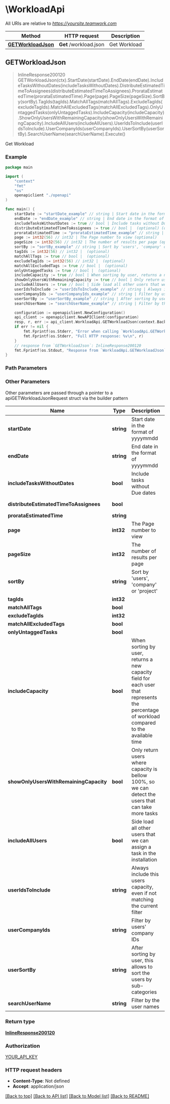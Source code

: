 # \WorkloadApi

All URIs are relative to *https://yoursite.teamwork.com*

Method | HTTP request | Description
------------- | ------------- | -------------
[**GETWorkloadJson**](WorkloadApi.md#GETWorkloadJson) | **Get** /workload.json | Get Workload



## GETWorkloadJson

> InlineResponse200120 GETWorkloadJson(ctx).StartDate(startDate).EndDate(endDate).IncludeTasksWithoutDates(includeTasksWithoutDates).DistributeEstimatedTimeToAssignees(distributeEstimatedTimeToAssignees).ProrataEstimatedTime(prorataEstimatedTime).Page(page).PageSize(pageSize).SortBy(sortBy).TagIds(tagIds).MatchAllTags(matchAllTags).ExcludeTagIds(excludeTagIds).MatchAllExcludedTags(matchAllExcludedTags).OnlyUntaggedTasks(onlyUntaggedTasks).IncludeCapacity(includeCapacity).ShowOnlyUsersWithRemainingCapacity(showOnlyUsersWithRemainingCapacity).IncludeAllUsers(includeAllUsers).UserIdsToInclude(userIdsToInclude).UserCompanyIds(userCompanyIds).UserSortBy(userSortBy).SearchUserName(searchUserName).Execute()

Get Workload



### Example

```go
package main

import (
    "context"
    "fmt"
    "os"
    openapiclient "./openapi"
)

func main() {
    startDate := "startDate_example" // string | Start date in the format of yyyymmdd
    endDate := "endDate_example" // string | End date in the format of yyyymmdd
    includeTasksWithoutDates := true // bool | Include tasks without Due dates (optional) (default to false)
    distributeEstimatedTimeToAssignees := true // bool |  (optional) (default to false)
    prorataEstimatedTime := "prorataEstimatedTime_example" // string |  (optional)
    page := int32(56) // int32 | The Page number to view (optional)
    pageSize := int32(56) // int32 | The number of results per page (optional)
    sortBy := "sortBy_example" // string | Sort by 'users', 'company' or 'project'  (optional)
    tagIds := int32(56) // int32 |  (optional)
    matchAllTags := true // bool |  (optional)
    excludeTagIds := int32(56) // int32 |  (optional)
    matchAllExcludedTags := true // bool |  (optional)
    onlyUntaggedTasks := true // bool |  (optional)
    includeCapacity := true // bool | When sorting by user, returns a new capacity field for each user that represents the percentage of workload compared to the available time (optional)
    showOnlyUsersWithRemainingCapacity := true // bool | Only return users where capacity is bellow 100%, so we can detect the users that can take more tasks (optional)
    includeAllUsers := true // bool | Side load all other users that we can assign a task in the installation (optional)
    userIdsToInclude := "userIdsToInclude_example" // string | Always include this users capacity, even if not matching the current filter (optional) (default to "list of numeric numbers")
    userCompanyIds := "userCompanyIds_example" // string | Filter by users' company IDs (optional) (default to "List of numeric numbers")
    userSortBy := "userSortBy_example" // string | After sorting by user, this allows to sort the users by sub-categories (optional) (default to "Options 'name', 'company' and 'capacity'")
    searchUserName := "searchUserName_example" // string | Filter by the user names (optional)

    configuration := openapiclient.NewConfiguration()
    api_client := openapiclient.NewAPIClient(configuration)
    resp, r, err := api_client.WorkloadApi.GETWorkloadJson(context.Background()).StartDate(startDate).EndDate(endDate).IncludeTasksWithoutDates(includeTasksWithoutDates).DistributeEstimatedTimeToAssignees(distributeEstimatedTimeToAssignees).ProrataEstimatedTime(prorataEstimatedTime).Page(page).PageSize(pageSize).SortBy(sortBy).TagIds(tagIds).MatchAllTags(matchAllTags).ExcludeTagIds(excludeTagIds).MatchAllExcludedTags(matchAllExcludedTags).OnlyUntaggedTasks(onlyUntaggedTasks).IncludeCapacity(includeCapacity).ShowOnlyUsersWithRemainingCapacity(showOnlyUsersWithRemainingCapacity).IncludeAllUsers(includeAllUsers).UserIdsToInclude(userIdsToInclude).UserCompanyIds(userCompanyIds).UserSortBy(userSortBy).SearchUserName(searchUserName).Execute()
    if err != nil {
        fmt.Fprintf(os.Stderr, "Error when calling `WorkloadApi.GETWorkloadJson``: %v\n", err)
        fmt.Fprintf(os.Stderr, "Full HTTP response: %v\n", r)
    }
    // response from `GETWorkloadJson`: InlineResponse200120
    fmt.Fprintf(os.Stdout, "Response from `WorkloadApi.GETWorkloadJson`: %v\n", resp)
}
```

### Path Parameters



### Other Parameters

Other parameters are passed through a pointer to a apiGETWorkloadJsonRequest struct via the builder pattern


Name | Type | Description  | Notes
------------- | ------------- | ------------- | -------------
 **startDate** | **string** | Start date in the format of yyyymmdd | 
 **endDate** | **string** | End date in the format of yyyymmdd | 
 **includeTasksWithoutDates** | **bool** | Include tasks without Due dates | [default to false]
 **distributeEstimatedTimeToAssignees** | **bool** |  | [default to false]
 **prorataEstimatedTime** | **string** |  | 
 **page** | **int32** | The Page number to view | 
 **pageSize** | **int32** | The number of results per page | 
 **sortBy** | **string** | Sort by &#39;users&#39;, &#39;company&#39; or &#39;project&#39;  | 
 **tagIds** | **int32** |  | 
 **matchAllTags** | **bool** |  | 
 **excludeTagIds** | **int32** |  | 
 **matchAllExcludedTags** | **bool** |  | 
 **onlyUntaggedTasks** | **bool** |  | 
 **includeCapacity** | **bool** | When sorting by user, returns a new capacity field for each user that represents the percentage of workload compared to the available time | 
 **showOnlyUsersWithRemainingCapacity** | **bool** | Only return users where capacity is bellow 100%, so we can detect the users that can take more tasks | 
 **includeAllUsers** | **bool** | Side load all other users that we can assign a task in the installation | 
 **userIdsToInclude** | **string** | Always include this users capacity, even if not matching the current filter | [default to &quot;list of numeric numbers&quot;]
 **userCompanyIds** | **string** | Filter by users&#39; company IDs | [default to &quot;List of numeric numbers&quot;]
 **userSortBy** | **string** | After sorting by user, this allows to sort the users by sub-categories | [default to &quot;Options &#39;name&#39;, &#39;company&#39; and &#39;capacity&#39;&quot;]
 **searchUserName** | **string** | Filter by the user names | 

### Return type

[**InlineResponse200120**](InlineResponse200120.md)

### Authorization

[YOUR_API_KEY](../README.md#YOUR_API_KEY)

### HTTP request headers

- **Content-Type**: Not defined
- **Accept**: application/json

[[Back to top]](#) [[Back to API list]](../README.md#documentation-for-api-endpoints)
[[Back to Model list]](../README.md#documentation-for-models)
[[Back to README]](../README.md)

